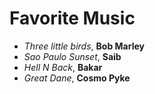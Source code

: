 # Favorite Music
- *Three little birds*, **Bob Marley**
- *Sao Paulo Sunset*, **Saib**
- *Hell N Back*, **Bakar**
- *Great Dane*, **Cosmo Pyke**
